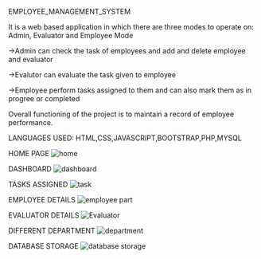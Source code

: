 EMPLOYEE_MANAGEMENT_SYSTEM

It is a web based application in which there are three modes to operate on: Admin, Evaluator and Employee Mode

->Admin can check the task of employees and add and delete employee and evaluator

->Evalutor can evaluate the task given to employee

->Employee perform tasks assigned to them and can also mark them as in progree or completed

Overall functioning of the project is to maintain a record of employee performance.

LANGUAGES USED: HTML,CSS,JAVASCRIPT,BOOTSTRAP,PHP,MYSQL

HOME PAGE
![home](https://user-images.githubusercontent.com/71014778/161867994-b3a84de8-f870-40b4-a50b-7a16505edd58.PNG)

DASHBOARD
![dashboard](https://user-images.githubusercontent.com/71014778/161868086-2dcc1e03-b522-422b-b713-09f2d3c0e0d7.PNG)

TASKS ASSIGNED
![task](https://user-images.githubusercontent.com/71014778/161868132-2c1568fb-ad6e-49e4-9e3d-416bde41cdfc.PNG)

EMPLOYEE DETAILS
![employee part](https://user-images.githubusercontent.com/71014778/161869289-4b2fe984-de82-408a-96dc-d2b52169bc4f.PNG)

EVALUATOR DETAILS
![Evaluator](https://user-images.githubusercontent.com/71014778/161869299-b6a6ec4f-164c-4071-8f75-25075784919f.PNG)

DIFFERENT DEPARTMENT
![department](https://user-images.githubusercontent.com/71014778/161869312-28e9e4d0-ea4a-45ad-8d0e-5baeb4792c37.PNG)

DATABASE STORAGE
![database storage](https://user-images.githubusercontent.com/71014778/161869970-ede0e049-23e2-4421-978d-faf8858bd645.PNG)





